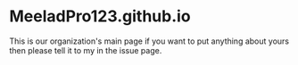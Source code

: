 # MeeladPro123.github.io
This is our organization's main page if you want to put anything about yours then please tell it to my in the issue page.
